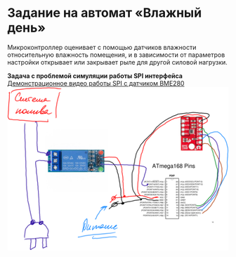 # Задание на автомат «Влажный день»  

Микроконтроллер оценивает с помощью датчиков влажности относительную влажность помещения, и в зависимости от параметров настройки открывает или закрывает рыле для другой силовой нагрузки.

**Задача с проблемой симуляции работы SPI интерфейса**
[Демонстрационное видео работы SPI c датчиком BME280](https://www.youtube.com/watch?v=MCi7dCBhVpQ)
![cхема](схема.png)
